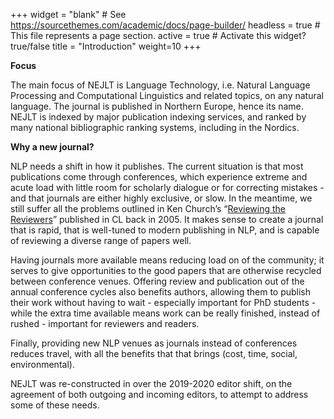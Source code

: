+++
widget = "blank"  # See https://sourcethemes.com/academic/docs/page-builder/
headless = true  # This file represents a page section.
active = true  # Activate this widget? true/false
title = "Introduction"
weight=10
+++


**Focus**

The main focus of NEJLT is Language Technology, i.e. Natural Language Processing and Computational Linguistics and related topics, on any natural language. The journal is published in Northern Europe, hence its name. NEJLT is indexed by major publication indexing services, and ranked by many national bibliographic ranking systems, including in the Nordics.


**Why a new journal?**


NLP needs a shift in how it publishes. The current situation is that most publications come through conferences, which experience extreme and acute load with little room for scholarly dialogue or for correcting mistakes - and that journals are either highly exclusive, or slow. In the meantime, we still suffer all the problems outlined in Ken Church’s “[Reviewing the Reviewers](https://www.aclweb.org/anthology/J05-4006.pdf)” published in CL back in 2005. It makes sense to create a journal that is rapid, that is well-tuned to modern publishing in NLP, and is capable of reviewing a diverse range of papers well.

Having journals more available means reducing load on of the community; it serves to give opportunities to the good papers that are otherwise recycled between conference venues. Offering review and publication out of the annual conference cycles also benefits authors, allowing them to publish their work without having to wait - especially important for PhD students - while the extra time available means work can be really finished, instead of rushed - important for reviewers and readers.

Finally, providing new NLP venues as journals instead of conferences reduces travel, with all the benefits that that brings (cost, time, social, environmental). 

NEJLT was re-constructed in over the 2019-2020 editor shift, on the agreement of both outgoing and incoming editors, to attempt to address some of these needs.
